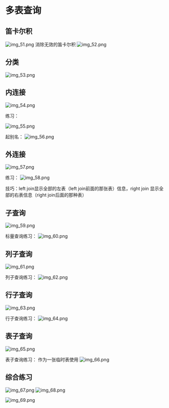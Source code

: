 # 多表查询

## 笛卡尔积
![img_51.png](img_51.png)
消除无效的笛卡尔积
![img_52.png](img_52.png)

## 分类
![img_53.png](img_53.png)

## 内连接
![img_54.png](img_54.png)

练习：

![img_55.png](img_55.png)

起别名：
![img_56.png](img_56.png)

## 外连接
![img_57.png](img_57.png)

练习：
![img_58.png](img_58.png)

技巧：left join显示全部的左表（left join前面的那张表）信息，right join 显示全部的右表信息（right join后面的那种表）

## 子查询
![img_59.png](img_59.png)

标量查询练习：
![img_60.png](img_60.png)

## 列子查询
![img_61.png](img_61.png)

列子查询练习：
![img_62.png](img_62.png)

## 行子查询
![img_63.png](img_63.png)

行子查询练习：
![img_64.png](img_64.png)

## 表子查询

![img_65.png](img_65.png)

表子查询练习：
作为一张临时表使用
![img_66.png](img_66.png)


## 综合练习
![img_67.png](img_67.png)
![img_68.png](img_68.png)

![img_69.png](img_69.png)